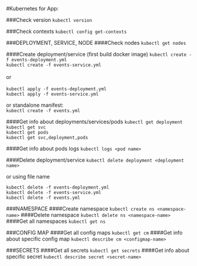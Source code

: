 #Kubernetes for App:

###Check version
```kubectl version```

###Check contexts
```kubectl config get-contexts```


###DEPLOYMENT, SERVICE, NODE
####Check nodes
```kubectl get nodes```

####Create deployment/service (first build docker image)
```kubectl create -f events-deployment.yml```<br>
```kubectl create -f events-service.yml```<br><br>
or<br><br>
```kubectl apply -f events-deployment.yml```<br>
```kubectl apply -f events-service.yml```

or standalone manifest:<br>
```kubectl create -f events.yml```

####Get info about deployments/services/pods
```kubectl get deployment```<br>
```kubectl get svc```<br>
```kubectl get pods```<br>
```kubectl get svc,deployment,pods```

####Get info about pods logs
```kubectl logs <pod name>```

####Delete deployment/service
```kubectl delete deployment <deployment name>```

or using file name

```kubectl delete -f events-deployment.yml```<br>
```kubectl delete -f events-service.yml```<br>
```kubectl delete -f events.yml```


###NAMESPACE
####Create namespace
```kubectl create ns <namespace-name>```
####Delete namespace
```kubectl delete ns <namespace-name>```
####Get all namespaces
```kubectl get ns```


###CONFIG MAP
####Get all config maps
```kubectl get cm```
####Get info about specific config map
```kubectl describe cm <configmap-name>```

###SECRETS
####Get all secrets
```kubectl get secrets```
####Get info about specific secret
```kubectl describe secret <secret-name>```
